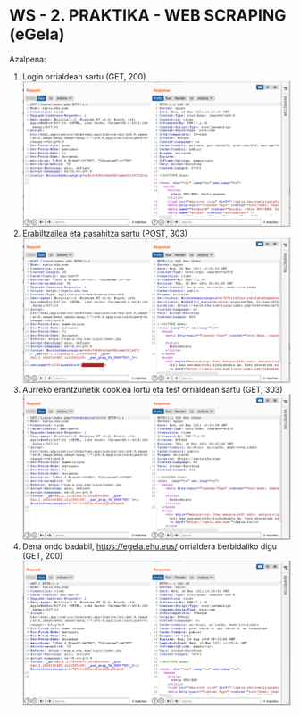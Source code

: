 # WS - 2. PRAKTIKA - WEB SCRAPING (eGela)

Azalpena:
1) Login orrialdean sartu (GET, 200)
![1. irudia](caps/moodle1.png)
2) Erabiltzailea eta pasahitza sartu (POST, 303)
![2. irudia](caps/moodle2.png)
3) Aurreko erantzunetik cookiea lortu eta test orrialdean sartu (GET, 303)
![3. irudia](caps/moodle3.png)
4) Dena ondo badabil, https://egela.ehu.eus/ orrialdera berbidaliko digu (GET, 200)
![4. irudia](caps/moodle4.png)

